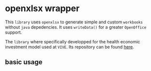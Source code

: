 # openxlsx wrapper

This `library` uses `openxlsx` to generate simple and custom `workbooks` without `java` depedencies. It uses `writeData()` for a greater `OpenOffice` support.

The `library` where specifically developped for the health economic investment model used at `VIVE`. Its repository can be found [here](https://github.com/serkor1/bionic-beaver).

## basic usage

